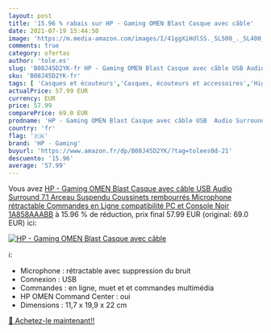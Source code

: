 ```yaml
---
layout: post
title: '15.96 % rabais sur HP - Gaming OMEN Blast Casque avec câble'
date: 2021-07-19 15:44:50
image: 'https://m.media-amazon.com/images/I/41ggXiHdlSS._SL500_._SL400_.jpg'
comments: true
category: ofertas
author: 'tole.es'
slug: 'B08J45D2YK-fr HP - Gaming OMEN Blast Casque avec câble USB Audio...'
sku: 'B08J45D2YK-fr'
tags: [ 'Casques et écouteurs','Casques, écouteurs et accessoires','High-Tech','hp - gaming', ]
actualPrice: 57.99 EUR
currency: EUR
price: 57.99
comparePrice: 69.0 EUR
prodname: 'HP - Gaming OMEN Blast Casque avec câble USB  Audio Surround 7.1  Arceau Suspendu  Coussinets rembourrés  Microphone rétractable  Commandes en Ligne  compatibilité PC et Console Noir 1A858AAABB'
country: 'fr'
flag: '🇫🇷'
brand: 'HP - Gaming'
buyurl: 'https://www.amazon.fr/dp/B08J45D2YK/?tag=tolees0d-21'
descuento: '15.96'
average: '57.99'
---
```


Vous avez [HP - Gaming OMEN Blast Casque avec câble USB  Audio Surround 7.1  Arceau Suspendu  Coussinets rembourrés  Microphone rétractable  Commandes en Ligne  compatibilité PC et Console Noir 1A858AAABB](https://www.amazon.fr/dp/B08J45D2YK/?tag=tolees0d-21)  à  15.96 % de réduction, prix final  57.99 EUR (original: 69.0 EUR) ici:

[![HP - Gaming OMEN Blast Casque avec câble](https://m.media-amazon.com/images/I/41ggXiHdlSS._SL500_._SL400_.jpg)](https://www.amazon.fr/dp/B08J45D2YK/?tag=tolees0d-21)

ℹ️:

- Microphone : rétractable avec suppression du bruit
- Connexion : USB
- Commandes : en ligne, muet et et commandes multimédia
- HP OMEN Command Center : oui
- Dimensions : 11,7 x 19,9 x 22 cm

[🛒 Achetez-le maintenant!!](https://www.amazon.fr/dp/B08J45D2YK/?tag=tolees0d-21)
